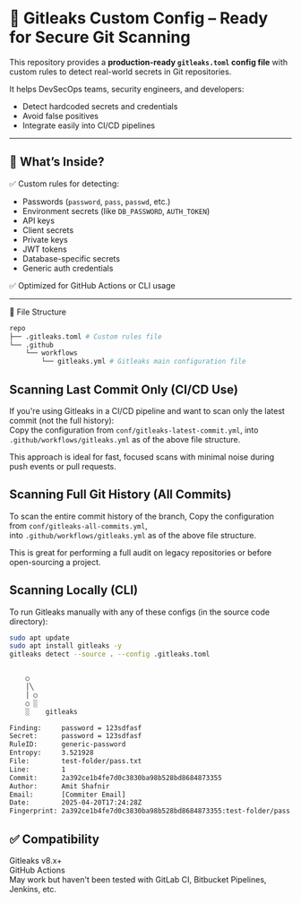 # 🔐 Gitleaks Custom Config – Ready for Secure Git Scanning

This repository provides a **production-ready `gitleaks.toml` config file** with custom rules to detect real-world secrets in Git repositories.

It helps DevSecOps teams, security engineers, and developers:

- Detect hardcoded secrets and credentials  
- Avoid false positives  
- Integrate easily into CI/CD pipelines  

---

## 🧠 What’s Inside?

✅ Custom rules for detecting:

- Passwords (`password`, `pass`, `passwd`, etc.)  
- Environment secrets (like `DB_PASSWORD`, `AUTH_TOKEN`)  
- API keys  
- Client secrets  
- Private keys  
- JWT tokens  
- Database-specific secrets  
- Generic auth credentials  

✅ Optimized for GitHub Actions or CLI usage  

---

📁 File Structure
```bash
repo
├── .gitleaks.toml # Custom rules file
└── .github
    └── workflows
        └── gitleaks.yml # Gitleaks main configuration file

```

## Scanning Last Commit Only (CI/CD Use)  
If you're using Gitleaks in a CI/CD pipeline and want to scan only the latest commit (not the full history):  
Copy the configuration from `conf/gitleaks-latest-commit.yml`, into `.github/workflows/gitleaks.yml` as of the above file structure.

This approach is ideal for fast, focused scans with minimal noise during push events or pull requests.

## Scanning Full Git History (All Commits)  
To scan the entire commit history of the branch, Copy the configuration from `conf/gitleaks-all-commits.yml`,  
into `.github/workflows/gitleaks.yml` as of the above file structure.

This is great for performing a full audit on legacy repositories or before open-sourcing a project.

## Scanning Locally (CLI)
To run Gitleaks manually with any of these configs (in the source code directory):

```bash
sudo apt update
sudo apt install gitleaks -y
gitleaks detect --source . --config .gitleaks.toml
```

```bash

    ○
    │╲
    │ ○
    ○ ░
    ░    gitleaks

Finding:     password = 123sdfasf
Secret:      password = 123sdfasf
RuleID:      generic-password
Entropy:     3.521928
File:        test-folder/pass.txt
Line:        1
Commit:      2a392ce1b4fe7d0c3830ba98b528bd8684873355
Author:      Amit Shafnir
Email:       [Commiter Email]
Date:        2025-04-20T17:24:28Z
Fingerprint: 2a392ce1b4fe7d0c3830ba98b528bd8684873355:test-folder/pass.txt:generic-password:1
```

## ✅ Compatibility  
Gitleaks v8.x+  
GitHub Actions  
May work but haven't been tested with GitLab CI, Bitbucket Pipelines, Jenkins, etc.  
